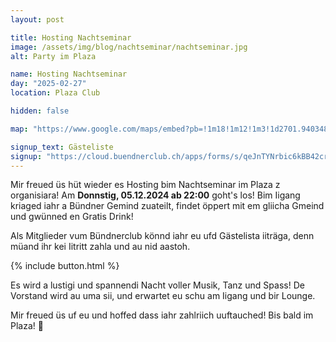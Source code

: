 ```yaml
---
layout: post

title: Hosting Nachtseminar
image: /assets/img/blog/nachtseminar/nachtseminar.jpg
alt: Party im Plaza

name: Hosting Nachtseminar
day: "2025-02-27"
location: Plaza Club

hidden: false

map: "https://www.google.com/maps/embed?pb=!1m18!1m12!1m3!1d2701.940348884132!2d8.522074577094383!3d47.37408270400416!2m3!1f0!2f0!3f0!3m2!1i1024!2i768!4f13.1!3m3!1m2!1s0x47900a1bde2ffe39%3A0x10f613897e8f7e25!2sNachtseminar!5e0!3m2!1sen!2sch!4v1701903578797!5m2!1sen!2sch"

signup_text: Gästeliste
signup: "https://cloud.buendnerclub.ch/apps/forms/s/qeJnTYNrbic6kBB42crdjYPN"
---
```


Mir freued üs hüt wieder es Hosting bim Nachtseminar im Plaza z organisiara! Am **Donnstig, 05.12.2024 ab 22:00** goht's los! Bim Iigang kriaged iahr a Bündner Gemind zuateilt, findet öppert mit em gliicha Gmeind und gwünned en Gratis Drink!

Als Mitglieder vum Bündnerclub könnd iahr eu ufd Gästelista iiträga, denn müand ihr kei Iitritt zahla und au nid aastoh.

{% include button.html %}

Es wird a lustigi und spannendi Nacht voller Musik, Tanz und Spass! De Vorstand wird au uma sii, und erwartet eu schu am Iigang und bir Lounge.

Mir freued üs uf eu und hoffed dass iahr zahlriich uuftauched! Bis bald im Plaza! 🎉